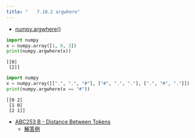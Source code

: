 ```yaml
---
title: "　　7.10.2 argwhere"
---
```


* [numpy.argwhere()](https://numpy.org/devdocs/reference/generated/numpy.argwhere.html#numpy-argwhere)

```python:サンプルコード：sample_664.py
import numpy
x = numpy.array([1, 0, 3])
print(numpy.argwhere(x))
```

```text:実行結果
[[0]
 [2]]
```

```python:サンプルコード：sample_665.py
import numpy
x = numpy.array([[".", ".", "#"], ["#", ".", "."], [".", "#", "."]])
print(numpy.argwhere(x == "#"))
```

```text:実行結果
[[0 2]
 [1 0]
 [2 1]]
```

- [ABC253 B - Distance Between Tokens](https://atcoder.jp/contests/abc253/tasks/abc253_b)
    - [解答例](https://atcoder.jp/contests/abc253/submissions/32183787)